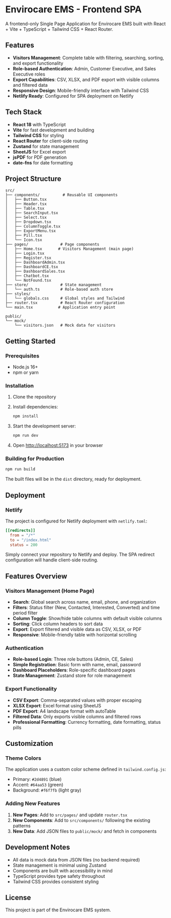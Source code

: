 # Envirocare EMS - Frontend SPA

A frontend-only Single Page Application for Envirocare EMS built with React + Vite + TypeScript + Tailwind CSS + React Router.

## Features

- **Visitors Management**: Complete table with filtering, searching, sorting, and export functionality
- **Role-based Authentication**: Admin, Customer Executive, and Sales Executive roles
- **Export Capabilities**: CSV, XLSX, and PDF export with visible columns and filtered data
- **Responsive Design**: Mobile-friendly interface with Tailwind CSS
- **Netlify Ready**: Configured for SPA deployment on Netlify

## Tech Stack

- **React 18** with TypeScript
- **Vite** for fast development and building
- **Tailwind CSS** for styling
- **React Router** for client-side routing
- **Zustand** for state management
- **SheetJS** for Excel export
- **jsPDF** for PDF generation
- **date-fns** for date formatting

## Project Structure

```
src/
├── components/          # Reusable UI components
│   ├── Button.tsx
│   ├── Header.tsx
│   ├── Table.tsx
│   ├── SearchInput.tsx
│   ├── Select.tsx
│   ├── Dropdown.tsx
│   ├── ColumnToggle.tsx
│   ├── ExportMenu.tsx
│   ├── Pill.tsx
│   └── Icon.tsx
├── pages/              # Page components
│   ├── Home.tsx       # Visitors Management (main page)
│   ├── Login.tsx
│   ├── Register.tsx
│   ├── DashboardAdmin.tsx
│   ├── DashboardCE.tsx
│   ├── DashboardSales.tsx
│   ├── Chatbot.tsx
│   └── NotFound.tsx
├── store/              # State management
│   └── auth.ts         # Role-based auth store
├── styles/
│   └── globals.css     # Global styles and Tailwind
├── router.tsx          # React Router configuration
└── main.tsx           # Application entry point

public/
└── mock/
    └── visitors.json   # Mock data for visitors
```

## Getting Started

### Prerequisites

- Node.js 16+ 
- npm or yarn

### Installation

1. Clone the repository
2. Install dependencies:
   ```bash
   npm install
   ```

3. Start the development server:
   ```bash
   npm run dev
   ```

4. Open [http://localhost:5173](http://localhost:5173) in your browser

### Building for Production

```bash
npm run build
```

The built files will be in the `dist` directory, ready for deployment.

## Deployment

### Netlify

The project is configured for Netlify deployment with `netlify.toml`:

```toml
[[redirects]]
  from = "/*"
  to = "/index.html"
  status = 200
```

Simply connect your repository to Netlify and deploy. The SPA redirect configuration will handle client-side routing.

## Features Overview

### Visitors Management (Home Page)

- **Search**: Global search across name, email, phone, and organization
- **Filters**: Status filter (New, Contacted, Interested, Converted) and time period filter
- **Column Toggle**: Show/hide table columns with default visible columns
- **Sorting**: Click column headers to sort data
- **Export**: Export filtered and visible data as CSV, XLSX, or PDF
- **Responsive**: Mobile-friendly table with horizontal scrolling

### Authentication

- **Role-based Login**: Three role buttons (Admin, CE, Sales)
- **Simple Registration**: Basic form with name, email, password
- **Dashboard Placeholders**: Role-specific dashboard pages
- **State Management**: Zustand store for role management

### Export Functionality

- **CSV Export**: Comma-separated values with proper escaping
- **XLSX Export**: Excel format using SheetJS
- **PDF Export**: A4 landscape format with autoTable
- **Filtered Data**: Only exports visible columns and filtered rows
- **Professional Formatting**: Currency formatting, date formatting, status pills

## Customization

### Theme Colors

The application uses a custom color scheme defined in `tailwind.config.js`:

- Primary: `#2d4891` (blue)
- Accent: `#64aa53` (green)
- Background: `#f6f7fb` (light gray)

### Adding New Features

1. **New Pages**: Add to `src/pages/` and update `router.tsx`
2. **New Components**: Add to `src/components/` following the existing patterns
3. **New Data**: Add JSON files to `public/mock/` and fetch in components

## Development Notes

- All data is mock data from JSON files (no backend required)
- State management is minimal using Zustand
- Components are built with accessibility in mind
- TypeScript provides type safety throughout
- Tailwind CSS provides consistent styling

## License

This project is part of the Envirocare EMS system.